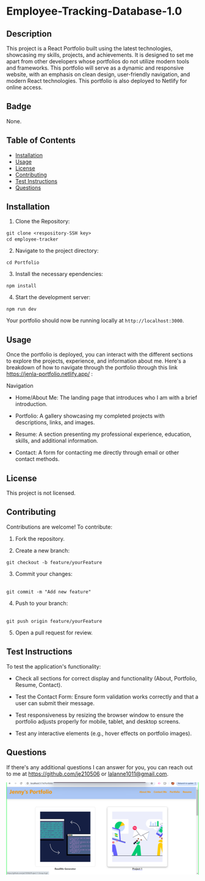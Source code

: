# Employee-Tracking-Database-1.0


## Description
This project is a React Portfolio built using the latest technologies, showcasing my skills, projects, and achievements. It is designed to set me apart from other developers whose portfolios do not utilize modern tools and frameworks. This portfolio will serve as a dynamic and responsive website, with an emphasis on clean design, user-friendly navigation, and modern React technologies. This portfolio is also deployed to Netlify for online access.


## Badge
None.


## Table of Contents
- [Installation](#installation)
- [Usage](#usage)
- [License](#license)
- [Contributing](#contributing)
- [Test Instructions](#testinstructions)
- [Questions](#questions)
   

## Installation 
1. Clone the Repository:
```
git clone <respository-SSH key>
cd employee-tracker
```
2. Navigate to the project directory:
```
cd Portfolio
```
3. Install the necessary ependencies:
```
npm install
```

4. Start the development server:

```
npm run dev
```

Your portfolio should now be running locally at ```http://localhost:3000```.


## Usage 
Once the portfolio is deployed, you can interact with the different sections to explore the projects, experience, and information about me. Here's a breakdown of how to navigate through the portfolio through this link https://jenla-portfolio.netlify.app/ :

Navigation
-  Home/About Me: The landing page that introduces who I am with a brief introduction.

-  Portfolio: A gallery showcasing my completed projects with descriptions, links, and images.

-  Resume: A section presenting my professional experience, education, skills, and additional information.

-  Contact: A form for contacting me directly through email or other contact methods.


## License 
This project is not licensed. 


## Contributing 
Contributions are welcome! To contribute:
1. Fork the repository.

2. Create a new branch:
```
git checkout -b feature/yourFeature
```

3. Commit your changes:
```

git commit -m "Add new feature"
```

4. Push to your branch:
```

git push origin feature/yourFeature
```

5. Open a pull request for review.


## Test Instructions 
To test the application's functionality:

-  Check all sections for correct display and functionality (About, Portfolio, Resume, Contact).

-  Test the Contact Form: Ensure form validation works correctly and that a user can submit their message.

-  Test responsiveness by resizing the browser window to ensure the portfolio adjusts properly for mobile, tablet, and desktop screens.

-  Test any interactive elements (e.g., hover effects on portfolio images).

## Questions 
If there's any additional questions I can answer for you, you can reach out to me at https://github.com/je210506 or [lalanne1011@gmail.com](mailto:lalanne1011@gmail.com}).

![alt text](pscreenshot.png)
